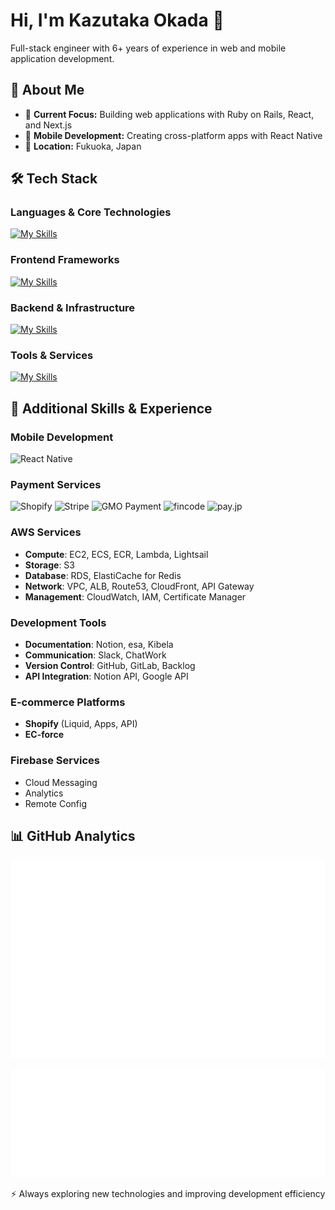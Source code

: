 # Hi, I'm Kazutaka Okada 👋

Full-stack engineer with 6+ years of experience in web and mobile application development.

## 🎯 About Me

- 🔧 **Current Focus:** Building web applications with Ruby on Rails, React, and Next.js
- 📱 **Mobile Development:** Creating cross-platform apps with React Native
- 📍 **Location:** Fukuoka, Japan

## 🛠️ Tech Stack

### Languages & Core Technologies
[![My Skills](https://skillicons.dev/icons?i=ruby,rails,ts,js,html,css)](https://skillicons.dev)

### Frontend Frameworks
[![My Skills](https://skillicons.dev/icons?i=react,redux,nextjs,jquery)](https://skillicons.dev)

### Backend & Infrastructure
[![My Skills](https://skillicons.dev/icons?i=aws,docker,terraform,firebase,mysql,redis)](https://skillicons.dev)

### Tools & Services
[![My Skills](https://skillicons.dev/icons?i=git,github,gitlab,wordpress,notion)](https://skillicons.dev)

## 💼 Additional Skills & Experience

### Mobile Development
![React Native](https://img.shields.io/badge/React_Native-20232A?style=for-the-badge&logo=react&logoColor=61DAFB)

### Payment Services
![Shopify](https://img.shields.io/badge/Shopify-7AB55C?style=for-the-badge&logo=shopify&logoColor=white)
![Stripe](https://img.shields.io/badge/Stripe-008CDD?style=for-the-badge&logo=stripe&logoColor=white)
![GMO Payment](https://img.shields.io/badge/GMO_Payment-FF6B6B?style=for-the-badge&logoColor=white)
![fincode](https://img.shields.io/badge/fincode-4A90E2?style=for-the-badge&logoColor=white)
![pay.jp](https://img.shields.io/badge/pay.jp-00B9FF?style=for-the-badge&logoColor=white)

### AWS Services
- **Compute**: EC2, ECS, ECR, Lambda, Lightsail
- **Storage**: S3
- **Database**: RDS, ElastiCache for Redis
- **Network**: VPC, ALB, Route53, CloudFront, API Gateway
- **Management**: CloudWatch, IAM, Certificate Manager

### Development Tools
- **Documentation**: Notion, esa, Kibela
- **Communication**: Slack, ChatWork
- **Version Control**: GitHub, GitLab, Backlog
- **API Integration**: Notion API, Google API

### E-commerce Platforms
- **Shopify** (Liquid, Apps, API)
- **EC-force**

### Firebase Services
- Cloud Messaging
- Analytics
- Remote Config

## 📊 GitHub Analytics

<div align="center">

  <!-- 3Dカレンダー -->
  ![Calendar Metrics](https://raw.githubusercontent.com/kuronomagi/kuronomagi/main/calendar-metrics.svg)

  <!-- 言語統計の詳細 -->
  ![Language Metrics](https://raw.githubusercontent.com/kuronomagi/kuronomagi/main/language-metrics.svg)

</div>

<div align="center">

  ⚡ Always exploring new technologies and improving development efficiency

</div>
